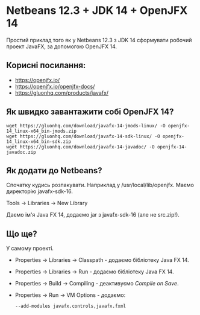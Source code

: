 # Netbeans 12.3 + JDK 14 + OpenJFX 14

Простий приклад того як у Netbeans 12.3 з JDK 14 сформувати робочий проект JavaFX, за допомогою OpenJFX 14.

## Корисні посилання:

* https://openjfx.io/
* https://openjfx.io/openjfx-docs/
* https://gluonhq.com/products/javafx/

## Як швидко завантажити собі OpenJFX 14?

    wget https://gluonhq.com/download/javafx-14-jmods-linux/ -O openjfx-14_linux-x64_bin-jmods.zip
    wget https://gluonhq.com/download/javafx-14-sdk-linux/ -O openjfx-14_linux-x64_bin-sdk.zip 
    wget https://gluonhq.com/download/javafx-14-javadoc/ -O openjfx-14-javadoc.zip 

## Як додати до Netbeans?

Спочатку кудись розпакувати. Наприклад у /usr/local/lib/openjfx. Маємо директорію javafx-sdk-16.

Tools → Libraries → New Library

Даємо ім'я Java FX 14, додаємо jar з javafx-sdk-16 (але не src.zip!).

## Що ще?

У самому проекті.

* Properties → Libraries → Classpath - додаємо бібліотеку Java FX 14.
* Properties → Libraries → Run - додаємо бібліотеку Java FX 14.
* Properties → Build → Compiling - деактивуємо *Compile on Save*.
* Properties → Run → VM Options - додаємо:

      --add-modules javafx.controls,javafx.fxml

